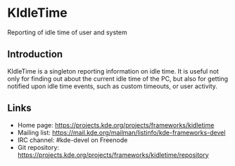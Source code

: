 # KIdleTime

Reporting of idle time of user and system

## Introduction

KIdleTime is a singleton reporting information on idle time. It is useful not
only for finding out about the current idle time of the PC, but also for getting
notified upon idle time events, such as custom timeouts, or user activity.

## Links

- Home page: <https://projects.kde.org/projects/frameworks/kidletime>
- Mailing list: <https://mail.kde.org/mailman/listinfo/kde-frameworks-devel>
- IRC channel: #kde-devel on Freenode
- Git repository: <https://projects.kde.org/projects/frameworks/kidletime/repository>
